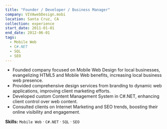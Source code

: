 ```yaml
---
title: "Founder / Developer / Business Manager"
company: VIVAwebDesign.mobi
location: Santa Cruz, CA
collection: experience
start_date: 2011-01-01
end_date: 2012-06-01
tags:
  - Mobile Web
  - C#.NET
  - SQL
  - SEO
--- 
```


* Founded company focused on Mobile Web Design for local businesses, evangelizing HTML5 and Mobile Web benefits, increasing local business web presence.
* Provided comprehensive design services from branding to dynamic web applications, improving client marketing efforts.
* Developed custom Content Management System in C#.NET, enhancing client control over web content.
* Consulted clients on Internet Marketing and SEO trends, boosting their online visibility and engagement.

__Skills:__ `Mobile Web` · `C#.NET` · `SQL` · `SEO`
